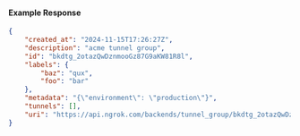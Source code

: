 <!-- Code generated for API Clients. DO NOT EDIT. -->

#### Example Response

```json
{
	"created_at": "2024-11-15T17:26:27Z",
	"description": "acme tunnel group",
	"id": "bkdtg_2otazQwDznmooGz87G9aKW81R8l",
	"labels": {
		"baz": "qux",
		"foo": "bar"
	},
	"metadata": "{\"environment\": \"production\"}",
	"tunnels": [],
	"uri": "https://api.ngrok.com/backends/tunnel_group/bkdtg_2otazQwDznmooGz87G9aKW81R8l"
}
```
